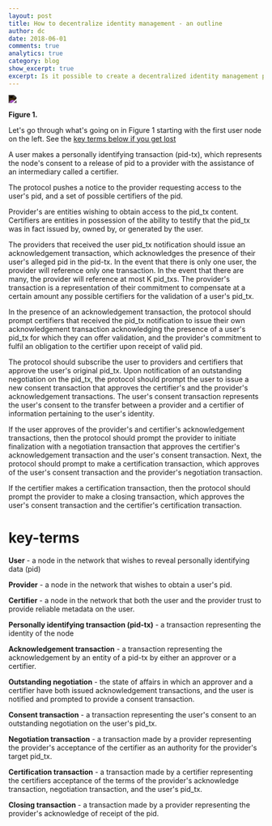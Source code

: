 ```yaml
---
layout: post
title: How to decentralize identity management - an outline
author: dc
date: 2018-06-01
comments: true
analytics: true
category: blog
show_excerpt: true
excerpt: Is it possible to create a decentralized identity management platform? Here's an idea...
---
```

<style>
img {
  filter: invert(100%);
}
</style>

<img src="https://www.danjcook.com/assets/images/Untitled Diagram.png" class="img-fluid">

**Figure 1.**

Let's go through what's going on in Figure 1 starting with the first user node on the left. See the [key terms below if you get lost](#key-terms)


A user makes a personally identifying transaction (pid-tx), which represents the node's consent to a release of pid to a provider with the assistance of an intermediary called a certifier.

The protocol pushes a notice to the provider requesting access to the user's pid, and a set of possible certifiers of the pid.  

Provider's are entities wishing to obtain access to the pid_tx content. Certifiers are entities in possession of the ability to testify that the pid_tx was in fact issued by, owned by, or generated by the user.

The providers that received the user pid_tx notification should issue an acknowledgement transaction, which acknowledges the presence of their user's alleged pid in the pid-tx. In the event that there is only one user, the provider will reference only one transaction. In the event that there are many, the provider will reference at most K pid_txs. The provider's transaction is a representation of their commitment to compensate at a certain amount any possible certifiers for the validation of a user's pid_tx.

In the presence of an acknowledgement transaction, the protocol should prompt certifiers that received the pid_tx notification to issue their own acknowledgement transaction acknowledging the presence of a user's pid_tx for which they can offer validation, and the provider's commitment to fulfil an obligation to the certifier upon receipt of valid pid.  

The protocol should subscribe the user to providers and certifiers that approve the user's original pid_tx. Upon notification of an outstanding negotiation on the pid_tx, the protocol should prompt the user to issue a new consent transaction that approves the certifier's and the provider's acknowledgement transactions. The user's consent transaction represents the user's consent to the transfer between a provider and a certifier of information pertaining to the user's identity.

If the user approves of the provider's and certifier's acknowledgement transactions, then the protocol should prompt the provider to initiate finalization with a negotiation transaction that approves the certifier's acknowledgement transaction and the user's consent transaction. Next, the protocol should prompt to make a certification transaction, which approves of the user's consent transaction and the provider's negotiation transaction.

If the certifier makes a certification transaction, then the protocol should prompt the provider to make a closing transaction, which approves the user's consent transaction and the certifier's certification transaction.


# key-terms

**User** - a node in the network that wishes to reveal personally identifying data (pid)

**Provider** - a node in the network that wishes to obtain a user's pid.

**Certifier** - a node in the network that both the user and the provider trust to provide reliable metadata on the user.

**Personally identifying transaction (pid-tx)** - a transaction representing the identity of the node

**Acknowledgement transaction** - a transaction representing the acknowledgement by an entity of a pid-tx by either an approver or a certifier.

**Outstanding negotiation** - the state of affairs in which an approver and a certifier have both issued acknowledgement transactions, and the user is notified and prompted to provide a consent transaction.

**Consent transaction** - a transaction representing the user's consent to an outstanding negotiation on the user's pid_tx.  

**Negotiation transaction** - a transaction made by a provider representing the provider's acceptance of the certifier as an authority for the provider's target pid_tx.

**Certification transaction** - a transaction made by a certifier representing the certifiers acceptance of the terms of the provider's acknowledge transaction, negotiation transaction, and the user's pid_tx.

**Closing transaction** - a transaction made by a provider representing the provider's acknowledge of receipt of the pid.
